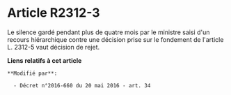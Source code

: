 # Article R2312-3

Le silence gardé pendant plus de quatre mois par le ministre saisi d'un recours hiérarchique contre une décision prise sur le
fondement de l'article L. 2312-5 vaut décision de rejet.

**Liens relatifs à cet article**

	**Modifié par**:

	  - Décret n°2016-660 du 20 mai 2016 - art. 34

